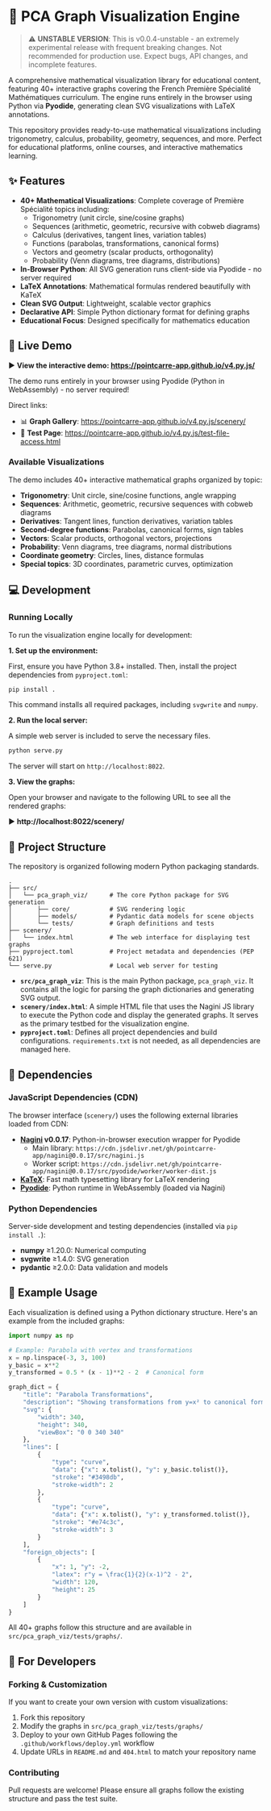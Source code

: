 # 🎨 PCA Graph Visualization Engine

> ⚠️ **UNSTABLE VERSION**: This is v0.0.4-unstable - an extremely experimental release with frequent breaking changes. Not recommended for production use. Expect bugs, API changes, and incomplete features.

A comprehensive mathematical visualization library for educational content, featuring 40+ interactive graphs covering the French Première Spécialité Mathématiques curriculum. The engine runs entirely in the browser using Python via **Pyodide**, generating clean SVG visualizations with LaTeX annotations.

This repository provides ready-to-use mathematical visualizations including trigonometry, calculus, probability, geometry, sequences, and more. Perfect for educational platforms, online courses, and interactive mathematics learning.

## ✨ Features

- **40+ Mathematical Visualizations**: Complete coverage of Première Spécialité topics including:
  - Trigonometry (unit circle, sine/cosine graphs)
  - Sequences (arithmetic, geometric, recursive with cobweb diagrams)
  - Calculus (derivatives, tangent lines, variation tables)
  - Functions (parabolas, transformations, canonical forms)
  - Vectors and geometry (scalar products, orthogonality)
  - Probability (Venn diagrams, tree diagrams, distributions)
- **In-Browser Python**: All SVG generation runs client-side via Pyodide - no server required
- **LaTeX Annotations**: Mathematical formulas rendered beautifully with KaTeX
- **Clean SVG Output**: Lightweight, scalable vector graphics
- **Declarative API**: Simple Python dictionary format for defining graphs
- **Educational Focus**: Designed specifically for mathematics education

## 🚀 Live Demo

▶️ **View the interactive demo: https://pointcarre-app.github.io/v4.py.js/**

The demo runs entirely in your browser using Pyodide (Python in WebAssembly) - no server required!

Direct links:
- 📊 **Graph Gallery**: https://pointcarre-app.github.io/v4.py.js/scenery/
- 🧪 **Test Page**: https://pointcarre-app.github.io/v4.py.js/test-file-access.html

### Available Visualizations

The demo includes 40+ interactive mathematical graphs organized by topic:
- **Trigonometry**: Unit circle, sine/cosine functions, angle wrapping
- **Sequences**: Arithmetic, geometric, recursive sequences with cobweb diagrams
- **Derivatives**: Tangent lines, function derivatives, variation tables
- **Second-degree functions**: Parabolas, canonical forms, sign tables
- **Vectors**: Scalar products, orthogonal vectors, projections
- **Probability**: Venn diagrams, tree diagrams, normal distributions
- **Coordinate geometry**: Circles, lines, distance formulas
- **Special topics**: 3D coordinates, parametric curves, optimization

## 💻 Development

### Running Locally

To run the visualization engine locally for development:

**1. Set up the environment:**

First, ensure you have Python 3.8+ installed. Then, install the project dependencies from `pyproject.toml`:

```bash
pip install .
```

This command installs all required packages, including `svgwrite` and `numpy`.

**2. Run the local server:**

A simple web server is included to serve the necessary files.

```bash
python serve.py
```

The server will start on `http://localhost:8022`.

**3. View the graphs:**

Open your browser and navigate to the following URL to see all the rendered graphs:

▶️ **http://localhost:8022/scenery/**

## 📁 Project Structure

The repository is organized following modern Python packaging standards.

```
.
├── src/
│   └── pca_graph_viz/      # The core Python package for SVG generation
│       ├── core/           # SVG rendering logic
│       ├── models/         # Pydantic data models for scene objects
│       └── tests/          # Graph definitions and tests
├── scenery/
│   └── index.html          # The web interface for displaying test graphs
├── pyproject.toml          # Project metadata and dependencies (PEP 621)
└── serve.py                # Local web server for testing
```

- **`src/pca_graph_viz`**: This is the main Python package, `pca_graph_viz`. It contains all the logic for parsing the graph dictionaries and generating SVG output.
- **`scenery/index.html`**: A simple HTML file that uses the Nagini JS library to execute the Python code and display the generated graphs. It serves as the primary testbed for the visualization engine.
- **`pyproject.toml`**: Defines all project dependencies and build configurations. `requirements.txt` is not needed, as all dependencies are managed here.

## 🔧 Dependencies

### JavaScript Dependencies (CDN)

The browser interface (`scenery/`) uses the following external libraries loaded from CDN:

- **[Nagini](https://github.com/pointcarre-app/nagini) v0.0.17**: Python-in-browser execution wrapper for Pyodide
  - Main library: `https://cdn.jsdelivr.net/gh/pointcarre-app/nagini@0.0.17/src/nagini.js`
  - Worker script: `https://cdn.jsdelivr.net/gh/pointcarre-app/nagini@0.0.17/src/pyodide/worker/worker-dist.js`
- **[KaTeX](https://katex.org/)**: Fast math typesetting library for LaTeX rendering
- **[Pyodide](https://pyodide.org/)**: Python runtime in WebAssembly (loaded via Nagini)

### Python Dependencies

Server-side development and testing dependencies (installed via `pip install .`):

- **numpy** ≥1.20.0: Numerical computing
- **svgwrite** ≥1.4.0: SVG generation
- **pydantic** ≥2.0.0: Data validation and models

## 🎨 Example Usage

Each visualization is defined using a Python dictionary structure. Here's an example from the included graphs:

```python
import numpy as np

# Example: Parabola with vertex and transformations
x = np.linspace(-3, 3, 100)
y_basic = x**2
y_transformed = 0.5 * (x - 1)**2 - 2  # Canonical form

graph_dict = {
    "title": "Parabola Transformations",
    "description": "Showing transformations from y=x² to canonical form",
    "svg": {
        "width": 340,
        "height": 340,
        "viewBox": "0 0 340 340"
    },
    "lines": [
        {
            "type": "curve",
            "data": {"x": x.tolist(), "y": y_basic.tolist()},
            "stroke": "#3498db",
            "stroke-width": 2
        },
        {
            "type": "curve",
            "data": {"x": x.tolist(), "y": y_transformed.tolist()},
            "stroke": "#e74c3c",
            "stroke-width": 3
        }
    ],
    "foreign_objects": [
        {
            "x": 1, "y": -2,
            "latex": r"y = \frac{1}{2}(x-1)^2 - 2",
            "width": 120,
            "height": 25
        }
    ]
}
```

All 40+ graphs follow this structure and are available in `src/pca_graph_viz/tests/graphs/`.

## 🔧 For Developers

### Forking & Customization

If you want to create your own version with custom visualizations:

1. Fork this repository
2. Modify the graphs in `src/pca_graph_viz/tests/graphs/`
3. Deploy to your own GitHub Pages following the `.github/workflows/deploy.yml` workflow
4. Update URLs in `README.md` and `404.html` to match your repository name

### Contributing

Pull requests are welcome! Please ensure all graphs follow the existing structure and pass the test suite.
